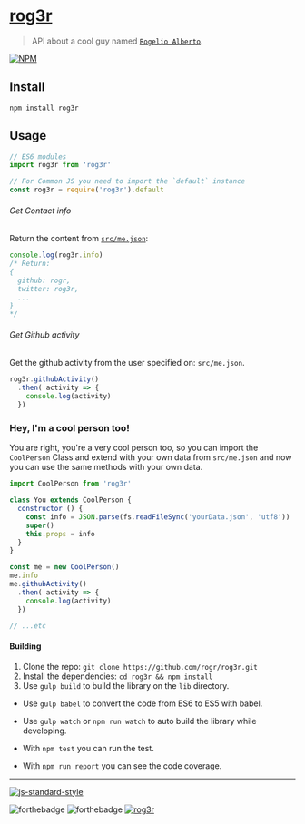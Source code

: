 # [rog3r](https://github.com/rogr/rog3r)

> API about a cool guy named [`Rogelio Alberto`](https://github.com/rogr).

[![NPM](https://nodei.co/npm/rog3r.png?downloads=true)](https://nodei.co/npm/rog3r/)


## Install
```
npm install rog3r
```

## Usage
```js
// ES6 modules
import rog3r from 'rog3r'

// For Common JS you need to import the `default` instance
const rog3r = require('rog3r').default
```

###### Get Contact info
Return the content from [`src/me.json`](src/me.json):
```js
console.log(rog3r.info)
/* Return:
{
  github: rogr,
  twitter: rog3r,
  ...
}
*/
```

###### Get Github activity
Get the github activity from the user specified on: `src/me.json`.
```js
rog3r.githubActivity()
  .then( activity => {
    console.log(activity)
  })
```

### Hey, I'm a cool person too!
You are right, you're a very cool person too, so you can import the `CoolPerson` Class and extend with your own data from `src/me.json` and now you can use the same methods with your own data.

```js
import CoolPerson from 'rog3r'

class You extends CoolPerson {
  constructor () {
    const info = JSON.parse(fs.readFileSync('yourData.json', 'utf8'))
    super()
    this.props = info
  }
}

const me = new CoolPerson()
me.info
me.githubActivity()
  .then( activity => {
    console.log(activity)
  })

// ...etc
```

#### Building
1. Clone the repo: `git clone https://github.com/rogr/rog3r.git`
2. Install the dependencies: `cd rog3r && npm install`
3. Use `gulp build` to build the library on the `lib` directory.
  - Use `gulp babel` to convert the code from ES6 to ES5 with babel.
  - Use `gulp watch` or `npm run watch` to auto build the library while developing.

- With `npm test` you can run the test.
- With `npm run report` you can see the code coverage.

---

[![js-standard-style](https://cdn.rawgit.com/feross/standard/master/badge.svg)](https://github.com/feross/standard)

![forthebadge](http://forthebadge.com/images/badges/as-seen-on-tv.svg)
![forthebadge](http://forthebadge.com/images/badges/built-with-love.svg)
[![rog3r](http://i.imgur.com/sbIc3yU.png)](https://github.com/rogr)
